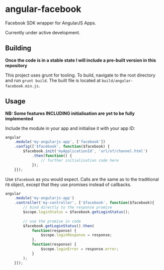 # angular-facebook

Facebook SDK wrapper for AngularJS Apps.

Currently under active development.

## Building

**Once the code is in a stable state I will include a pre-built version in this repository**

This project uses grunt for tooling. To build, navigate to the root directory and run `grunt build`. The built file is located at `build/angular-facebook.min.js`.

## Usage

**NB: Some features INCLUDING initialisation are yet to be fully implemented**

Include the module in your app and initialise it with your app ID:
```javascript
angular
    .module('my-angularjs-app', ['facebook'])
    .config(['$facebook', function($facebook) {
        $facebook.init('myApplicationId', 'url/of/channel.html')
            .then(function() {
                // further initialisation code here
            });
    }]);
```

Use `$facebook` as you would expect. Calls are the same as to the traditional `FB` object, except that they use promises instead of callbacks.
```javascript
angular
    .module('my-angularjs-app')
    .controller('my-controller', ['$facebook', function($facebook){
        // bind directly to the response promise
        $scope.loginStatus = $facebook.getLoginStatus();
        
        // use the promise in code
        $facebook.getLoginStatus().then(
            function(response) {
                $scope.loginResponse = response;
            },
            function(response) {
                $scope.loginError = response.error;
            }
        );
    }]);
```
